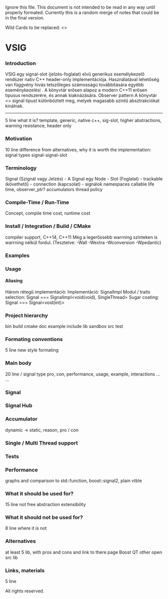 Ignore this file.
This document is not intended to be read in any way until properly formated.
Currently this is a random merge of notes that could be in the final version.

Wild Cards to be replaced: <<what>>



# VSIG

### Introduction
VSIG egy signal-slot (jelzés-foglalat) elvű generikus esemélykezelő rendszer nativ C++ header-only implementációja.
Használatával lehetőség van függvény hivás tetszőleges számosságú továbbítására egyébb
eseménykezelési .
A könyvtár erősen alapoz a modern C++11 erősen tipusus rendszerére, és annak kiaknázására.
Observer pattern
A könyvtár <<N>> signál tipust különböztett meg, melyek magasabb szintű absztrakciókat kinálnak.

---

5 line
what it is? template, generic, native c++, sig-slot, higher abstractions, warning resistance, header only

### Motivation
10 line
difference from alternatives, why it is worth the implementation: signal types
signal-signal-slot

### Terminology
Signal (Szignál vagy Jelzés) - A Signal egy
Node -
Slot (Foglalat) -
trackable (követhető) -
connection (kapcsolat) - signálok
namespaces
callable
life time,
observer_ptr?
accumulators
thread policy

### Compile-Time / Run-Time
Concept, compile time cost, runtime cost

### Install / Integration / Build / CMake
compiler support, C++14, C++11
Még a legerőssebb warrning szinteken is warrning nélkül fordul. (Tesztelve: -Wall -Wextra -Wconversion -Wpedantic)

### Examples

### Usage
#### Aliasing
Három rétegű implementáció:
Implementáció: SignalImpl
Modul / traits selection: Signal<SingleThread> === SignalImpl<void(void), SingleThread>
Sugar coating: Signal<int> === Signal<void(int)>

### Project hierarchy
bin
build
cmake
doc
example
include
lib
sandbox
src
test

### Formating conventions
5 line
new style formating

### Main body
20 line / signal type
	pro, con, performance, usage, example, interactions
...
...

### Signal
### Signal Hub
### Accumulator
dynamic -> static, reason, pro / con

### Single / Multi Thread support

### Tests

### Performance
graphs and comparison to std::function, boost::signal2, plain vtble

### What it should be used for?
15 line
not free abstraction
extensibility

### What it should not be used for?
8 line
where it is not

### Alternatives
at least 5 lib, with pros and cons and link to there page
Boost
QT
other open src lib

### Links, materials
5 line

All rights reserved.